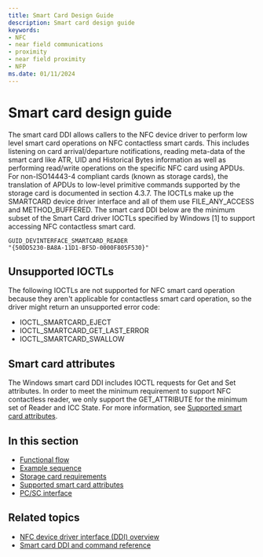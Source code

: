```yaml
---
title: Smart Card Design Guide
description: Smart card design guide
keywords:
- NFC
- near field communications
- proximity
- near field proximity
- NFP
ms.date: 01/11/2024
---
```


# Smart card design guide

The smart card DDI allows callers to the NFC device driver to perform low level smart card operations on NFC contactless smart cards. This includes listening on card arrival/departure notifications, reading meta-data of the smart card like ATR, UID and Historical Bytes information as well as performing read/write operations on the specific NFC card using APDUs. For non-ISO14443-4 compliant cards (known as storage cards), the translation of APDUs to low-level primitive commands supported by the storage card is documented in section 4.3.7. The IOCTLs make up the SMARTCARD device driver interface and all of them use FILE_ANY_ACCESS and METHOD_BUFFERED. The smart card DDI below are the minimum subset of the Smart Card driver IOCTLs specified by Windows \[1\] to support accessing NFC contactless smart card.

``` syntax
GUID_DEVINTERFACE_SMARTCARD_READER
"{50DD5230-BA8A-11D1-BF5D-0000F805F530}"
```

## Unsupported IOCTLs

The following IOCTLs are not supported for NFC smart card operation because they aren't applicable for contactless smart card operation, so the driver might return an unsupported error code:

- IOCTL_SMARTCARD_EJECT
- IOCTL_SMARTCARD_GET_LAST_ERROR
- IOCTL_SMARTCARD_SWALLOW

## Smart card attributes

The Windows smart card DDI includes IOCTL requests for Get and Set attributes. In order to meet the minimum requirement to support NFC contactless reader, we only support the GET_ATTRIBUTE for the minimum set of Reader and ICC State. For more information, see [Supported smart card attributes](smart-card-attributes.md).

## In this section

- [Functional flow](functional-flow.md)
- [Example sequence](example-sequence.md)
- [Storage card requirements](storage-card-requirements.md)
- [Supported smart card attributes](smart-card-attributes.md)
- [PC/SC interface](pc-sc-interface.md)

## Related topics

- [NFC device driver interface (DDI) overview](/windows-hardware/drivers/ddi/_nfpdrivers)
- [Smart card DDI and command reference](/previous-versions/dn905601(v=vs.85))

